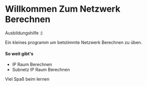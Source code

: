 # Willkommen Zum Netzwerk Berechnen

Ausbildungshilfe :)

Ein kleines programm um betstimmte Netzwerk Berechnen zu üben.

#### So weit gibt's

- IP Raum Berechnen
- Subnetz IP Raum Berechnen

Viel Spaß beim lernen
